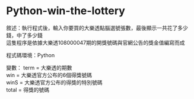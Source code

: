 # Python-win-the-lottery

敘述：執行程式後，輸入你要買的大樂透點腦選號張數，最後顯示一共花了多少錢，中了多少錢</br>
     這隻程序是依據大樂透108000047期的開獎號碼與官網公告的獎金值編寫而成</br>

程式碼環境：Python</br>

變數：
    term = 大樂透的期數</br>
    win = 大樂透官方公布的6個得獎號碼</br>
    winS = 大樂透官方公布的得獎的特別號碼</br>
    total = 得獎的號碼</br>
